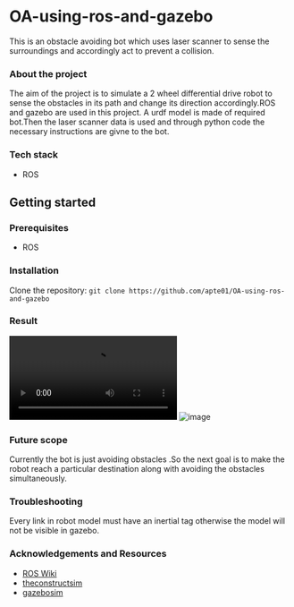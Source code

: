 # OA-using-ros-and-gazebo

This is an obstacle avoiding bot which uses laser scanner to sense the surroundings and accordingly act to prevent a collision.
### About the project
The aim of the project is to simulate a 2 wheel differential drive robot to sense the obstacles in its path and change its direction accordingly.ROS and gazebo are used in this project. A urdf model is made of required bot.Then the laser scanner data is used and through python code the necessary instructions are givne to the bot.  

### Tech stack
* ROS

## Getting started
### Prerequisites
* ROS
### Installation
Clone the repository:
`git clone https://github.com/apte01/OA-using-ros-and-gazebo`

### Result
![video](/video.mp4)
![image](/image.png)

### Future scope
Currently the bot is just avoiding obstacles .So the next goal is to make the robot reach a particular destination along with avoiding the obstacles simultaneously.

### Troubleshooting
Every link in robot model must have an inertial tag otherwise the model will not be visible in gazebo.

### Acknowledgements and Resources
* [ROS Wiki](http://wiki.ros.org/Documentation)
* [theconstructsim](https://www.theconstructsim.com/)
* [gazebosim](http://gazebosim.org/)
